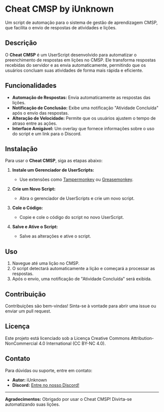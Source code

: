 # Cheat CMSP by iUnknown

Um script de automação para o sistema de gestão de aprendizagem CMSP, que facilita o envio de respostas de atividades e lições.

## Descrição

O **Cheat CMSP** é um UserScript desenvolvido para automatizar o preenchimento de respostas em lições no CMSP. Ele transforma respostas recebidas do servidor e as envia automaticamente, permitindo que os usuários concluam suas atividades de forma mais rápida e eficiente.

## Funcionalidades

- **Automação de Respostas:** Envia automaticamente as respostas das lições.
- **Notificação de Conclusão:** Exibe uma notificação "Atividade Concluída" após o envio das respostas.
- **Alteração de Velocidade:** Permite que os usuários ajustem o tempo de atraso entre as ações.
- **Interface Amigável:** Um overlay que fornece informações sobre o uso do script e um link para o Discord.

## Instalação

Para usar o **Cheat CMSP**, siga as etapas abaixo:

1. **Instale um Gerenciador de UserScripts:**
   - Use extensões como [Tampermonkey](https://www.tampermonkey.net/) ou [Greasemonkey](https://www.greasespot.net/).

2. **Crie um Novo Script:**
   - Abra o gerenciador de UserScripts e crie um novo script.

3. **Cole o Código:**
   - Copie e cole o código do script no novo UserScript.

4. **Salve e Ative o Script:**
   - Salve as alterações e ative o script.

## Uso

1. Navegue até uma lição no CMSP.
2. O script detectará automaticamente a lição e começará a processar as respostas.
3. Após o envio, uma notificação de "Atividade Concluída" será exibida.

## Contribuição

Contribuições são bem-vindas! Sinta-se à vontade para abrir uma issue ou enviar um pull request. 

## Licença

Este projeto está licenciado sob a Licença Creative Commons Attribution-NonCommercial 4.0 International (CC BY-NC 4.0).

## Contato

Para dúvidas ou suporte, entre em contato:

- **Autor:** iUnknown
- **Discord:** [Entre no nosso Discord!](https://discord.gg/DWKb32QKkJ)

---

**Agradecimentos:** Obrigado por usar o Cheat CMSP! Divirta-se automatizando suas lições.
